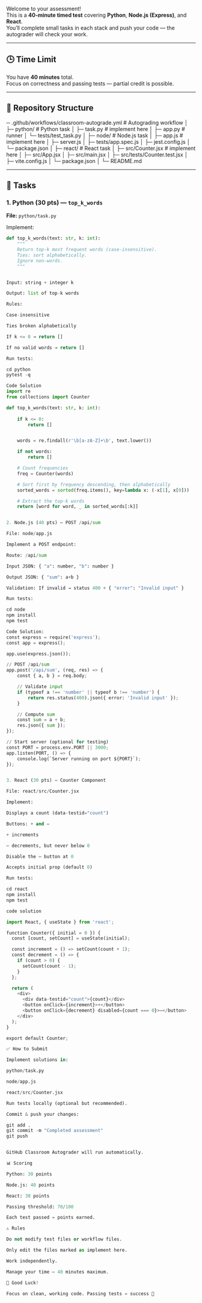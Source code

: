 Welcome to your assessment!  
This is a **40-minute timed test** covering **Python**, **Node.js (Express)**, and **React**.  
You’ll complete small tasks in each stack and push your code — the autograder will check your work.

---

## 🕒 Time Limit
You have **40 minutes** total.  
Focus on correctness and passing tests — partial credit is possible.

---

## 📂 Repository Structure

─ .github/workflows/classroom-autograde.yml # Autograding workflow
│
├─ python/ # Python task
│ ├─ task.py # implement here
│ ├─ app.py # runner
│ └─ tests/test_task.py
│
├─ node/ # Node.js task
│ ├─ app.js # implement here
│ ├─ server.js
│ ├─ tests/app.spec.js
│ ├─ jest.config.js
│ └─ package.json
│
├─ react/ # React task
│ ├─ src/Counter.jsx # implement here
│ ├─ src/App.jsx
│ ├─ src/main.jsx
│ ├─ src/tests/Counter.test.jsx
│ ├─ vite.config.js
│ └─ package.json
│
└─ README.md


---

## 🎯 Tasks

### 1. Python (30 pts) — `top_k_words`
**File:** `python/task.py`  

Implement:

```python
def top_k_words(text: str, k: int):
    """
    Return top-k most frequent words (case-insensitive).
    Ties: sort alphabetically.
    Ignore non-words.
    """


Input: string + integer k

Output: list of top-k words

Rules:

Case-insensitive

Ties broken alphabetically

If k <= 0 → return []

If no valid words → return []

Run tests:

cd python
pytest -q

Code Solution
import re
from collections import Counter

def top_k_words(text: str, k: int):
    
    if k <= 0:
        return []


    words = re.findall(r'\b[a-zA-Z]+\b', text.lower())

    if not words:
        return []

    # Count frequencies
    freq = Counter(words)

    # Sort first by frequency descending, then alphabetically
    sorted_words = sorted(freq.items(), key=lambda x: (-x[1], x[0]))

    # Extract the top-k words
    return [word for word, _ in sorted_words[:k]]


2. Node.js (40 pts) — POST /api/sum

File: node/app.js

Implement a POST endpoint:

Route: /api/sum

Input JSON: { "a": number, "b": number }

Output JSON: { "sum": a+b }

Validation: If invalid → status 400 + { "error": "Invalid input" }

Run tests:

cd node
npm install
npm test

Code Solution:
const express = require('express');
const app = express();

app.use(express.json());

// POST /api/sum
app.post('/api/sum', (req, res) => {
    const { a, b } = req.body;

    // Validate input
    if (typeof a !== 'number' || typeof b !== 'number') {
        return res.status(400).json({ error: 'Invalid input' });
    }

    // Compute sum
    const sum = a + b;
    res.json({ sum });
});

// Start server (optional for testing)
const PORT = process.env.PORT || 3000;
app.listen(PORT, () => {
    console.log(`Server running on port ${PORT}`);
});


3. React (30 pts) — Counter Component

File: react/src/Counter.jsx

Implement:

Displays a count (data-testid="count")

Buttons: + and –

+ increments

– decrements, but never below 0

Disable the – button at 0

Accepts initial prop (default 0)

Run tests:

cd react
npm install
npm test

code solution

import React, { useState } from 'react';

function Counter({ initial = 0 }) {
  const [count, setCount] = useState(initial);

  const increment = () => setCount(count + 1);
  const decrement = () => {
    if (count > 0) {
      setCount(count - 1);
    }
  };

  return (
    <div>
      <div data-testid="count">{count}</div>
      <button onClick={increment}>+</button>
      <button onClick={decrement} disabled={count === 0}>–</button>
    </div>
  );
}

export default Counter;

✅ How to Submit

Implement solutions in:

python/task.py

node/app.js

react/src/Counter.jsx

Run tests locally (optional but recommended).

Commit & push your changes:

git add .
git commit -m "Completed assessment"
git push


GitHub Classroom Autograder will run automatically.

📊 Scoring

Python: 30 points

Node.js: 40 points

React: 30 points

Passing threshold: 70/100

Each test passed = points earned.

⚠️ Rules

Do not modify test files or workflow files.

Only edit the files marked as implement here.

Work independently.

Manage your time — 40 minutes maximum.

🏁 Good Luck!

Focus on clean, working code. Passing tests = success 🚀
